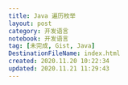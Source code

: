 ```yaml
---
title: Java 遍历枚举
layout: post
category: 开发语言
notebook: 开发语言
tag: [未完成, Gist, Java]
DestinationFileName: index.html
created: 2020.11.20 10:22:34
updated: 2020.11.21 11:29:43
---
```




[1]: https://www.cnblogs.com/miracle-luna/p/10995539.html
